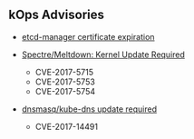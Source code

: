 ## kOps Advisories

- [etcd-manager certificate expiration](etcd-manager-certificate-expiration.md)

- [Spectre/Meltdown: Kernel Update Required](spectre-meltdown-kernel-update.md)
    - CVE-2017-5715
    - CVE-2017-5753
    - CVE-2017-5754

- [dnsmasq/kube-dns update required](cve_2017_14491.md)
    - CVE-2017-14491

